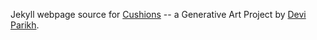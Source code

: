 Jekyll webpage source for [Cushions](https://deviparikh.github.io/cushions)  -- a Generative Art Project by [Devi Parikh](https://deviparikh.com).
